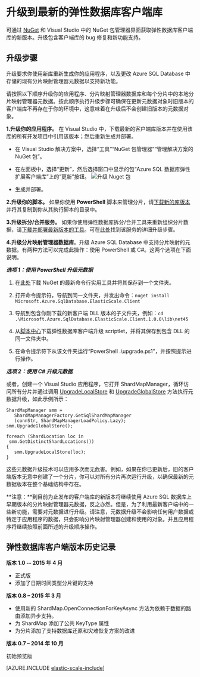 <properties 
	title="Upgrade to the latest elastic database client library" 
	pageTitle="升级到最新的弹性数据库客户端库" 
	description="使用 PowerShell 和 C# 的升级说明" 
	metaKeywords="sharding,elastic scale, Azure SQL DB sharding" 
	services="sql-database" 
	documentationCenter="" 
	manager="jeffreyg" 
	authors="sidneyh"/>

<tags 
	ms.service="sql-database" 
	ms.date="05/17/2015" 
	wacn.date="" />

# 升级到最新的弹性数据库客户端库

可通过 [NuGet](https://www.nuget.org/packages/Microsoft.Azure.SqlDatabase.ElasticScale.Client/) 和 Visual Studio 中的 NuGet 包管理器界面获取弹性数据库客户端库的新版本。升级包含客户端库的 bug 修复和新功能支持。

## 升级步骤

升级要求你使用新库重新生成你的应用程序，以及更改 Azure SQL Database 中存储的现有分片映射管理器元数据以支持新功能。

请按照以下顺序升级你的应用程序、分片映射管理器数据库和每个分片中的本地分片映射管理器元数据。按此顺序执行升级步骤可确保在更新元数据对象时旧版本的客户端库不再存在于你的环境中，这意味着在升级后不会创建旧版本的元数据对象。

**1.升级你的应用程序。** 在 Visual Studio 中，下载最新的客户端库版本并在使用该库的所有开发项目中引用该版本；然后重新生成并部署。

 * 在 Visual Studio 解决方案中，选择“工具”“NuGet 包管理器”“管理解决方案的 NuGet 包”。 
 * 在左面板中，选择“更新”，然后选择窗口中显示的包“Azure SQL 数据库弹性扩展客户端库”上的“更新”按钮。
	![升级 Nuget 包][1]
 
 * 生成并部署。

**2.升级你的脚本。** 如果你使用 **PowerShell** 脚本来管理分片，请[下载新的库版本](https://www.nuget.org/packages/Microsoft.Azure.SqlDatabase.ElasticScale.Client/)并将其复制到你从其执行脚本的目录中。

**3.升级拆分/合并服务。** 如果你使用弹性数据库拆分/合并工具来重新组织分片数据，请[下载并部署最新版本的工具](https://www.nuget.org/packages/Microsoft.Azure.SqlDatabase.ElasticScale.Service.SplitMerge/)。可在[此处](sql-database-elastic-scale-overview-split-and-merge.md)找到该服务的详细升级步骤。

**4.升级分片映射管理器数据库**。升级 Azure SQL Database 中支持分片映射的元数据。有两种方法可以完成此操作：使用 PowerShell 或 C#。这两个选项在下面说明。

***选项 1：使用 PowerShell 升级元数据***

1. 在[此处](http://nuget.org/nuget.exe)下载 NuGet 的最新命令行实用工具并将其保存到一个文件夹。 

2. 打开命令提示符，导航到同一文件夹，并发出命令：`nuget install Microsoft.Azure.SqlDatabase.ElasticScale.Client`

3. 导航到包含你刚下载的新客户端 DLL 版本的子文件夹，例如：`cd .\Microsoft.Azure.SqlDatabase.ElasticScale.Client.1.0.0\lib\net45`

4. 从[脚本中心](https://gallery.technet.microsoft.com/scriptcenter/Azure-SQL-Database-Elastic-6442e6a9)下载弹性数据库客户端升级 scriptlet，并将其保存到包含 DLL 的同一文件夹中。

5. 在命令提示符下从该文件夹运行“PowerShell .\\upgrade.ps1”，并按照提示进行操作。
 
***选项 2：使用 C# 升级元数据***

或者，创建一个 Visual Studio 应用程序，它打开 ShardMapManager，循环访问所有分片并通过调用 [UpgradeLocalStore](https://msdn.microsoft.com/zh-CN/library/azure/microsoft.azure.sqldatabase.elasticscale.shardmanagement.shardmapmanager.upgradelocalstore.aspx) 和 [UpgradeGlobalStore](https://msdn.microsoft.com/zh-CN/library/azure/microsoft.azure.sqldatabase.elasticscale.shardmanagement.shardmapmanager.upgradeglobalstore.aspx) 方法执行元数据升级，如此示例所示：

	ShardMapManager smm =
	   ShardMapManagerFactory.GetSqlShardMapManager
	   (connStr, ShardMapManagerLoadPolicy.Lazy); 
	smm.UpgradeGlobalStore(); 
	
	foreach (ShardLocation loc in
	 smm.GetDistinctShardLocations()) 
	{   
	   smm.UpgradeLocalStore(loc); 
	} 

这些元数据升级技术可以应用多次而无危害。例如，如果在你已更新后，旧的客户端版本无意中创建了一个分片，你可以对所有分片再次运行升级，以确保最新的元数据版本在整个基础结构中存在。

**注意：**到目前为止发布的客户端库的新版本将继续使用 Azure SQL 数据库上早期版本的分片映射管理器元数据，反之亦然。但是，为了利用最新客户端中的一些新功能，需要对元数据进行升级。请注意，元数据升级不会影响任何用户数据或特定于应用程序的数据，只会影响分片映射管理器创建和使用的对象。并且应用程序将继续按照前面所述的升级顺序操作。

## 弹性数据库客户端版本历史记录 

**版本 1.0 -- 2015 年 4 月**

* 正式版
* 添加了日期时间类型分片键的支持

**版本 0.8 – 2015 年 3 月**

* 使用新的 ShardMap.OpenConnectionForKeyAsync 方法为依赖于数据的路由添加异步支持。 
* 为 ShardMap 添加了公共 KeyType 属性 
* 为分片添加了支持数据库还原和灾难恢复方案的改进 

**版本 0.7 – 2014 年 10 月**

初始预览版


[AZURE.INCLUDE [elastic-scale-include](../includes/elastic-scale-include.md)]


<!--Image references-->
[1]: ./media/sql-database-elastic-scale-upgrade-client-library/nuget-upgrade.png
 

<!---HONumber=69-->